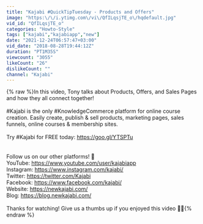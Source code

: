```yaml
---
title: "Kajabi #QuickTipTuesday - Products and Offers"
image: "https:\/\/i.ytimg.com\/vi\/QfILqsjTE_o\/hqdefault.jpg"
vid_id: "QfILqsjTE_o"
categories: "Howto-Style"
tags: ["kajabi","kajabiapp","new"]
date: "2021-12-24T06:57:47+03:00"
vid_date: "2018-08-28T19:44:12Z"
duration: "PT1M35S"
viewcount: "3055"
likeCount: "26"
dislikeCount: ""
channel: "Kajabi"
---
```

{% raw %}In this video, Tony talks about Products, Offers, and Sales Pages and how they all connect together!<br /><br />#Kajabi is the only #KnowledgeCommerce platform for online course creation. Easily create, publish &amp; sell products, marketing pages, sales funnels, online courses &amp; membership sites. <br /><br />Try #Kajabi for FREE today: <a rel="nofollow" target="blank" href="https://goo.gl/YTSPTu">https://goo.gl/YTSPTu</a><br /><br /><br />Follow us on our other platforms! 🎉<br />YouTube: <a rel="nofollow" target="blank" href="https://www.youtube.com/user/kajabiapp">https://www.youtube.com/user/kajabiapp</a><br />Instagram: <a rel="nofollow" target="blank" href="https://www.instagram.com/kajabi/">https://www.instagram.com/kajabi/</a><br />Twitter: <a rel="nofollow" target="blank" href="https://twitter.com/Kajabi">https://twitter.com/Kajabi</a><br />Facebook: <a rel="nofollow" target="blank" href="https://www.facebook.com/kajabi/">https://www.facebook.com/kajabi/</a><br />Website: <a rel="nofollow" target="blank" href="https://newkajabi.com/">https://newkajabi.com/</a><br />Blog: <a rel="nofollow" target="blank" href="https://blog.newkajabi.com/">https://blog.newkajabi.com/</a><br /><br />Thanks for watching! Give us a thumbs up if you enjoyed this video 👍🏻{% endraw %}
